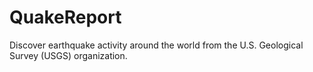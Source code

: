 # QuakeReport
Discover earthquake activity around the world from the U.S. Geological Survey (USGS) organization.


